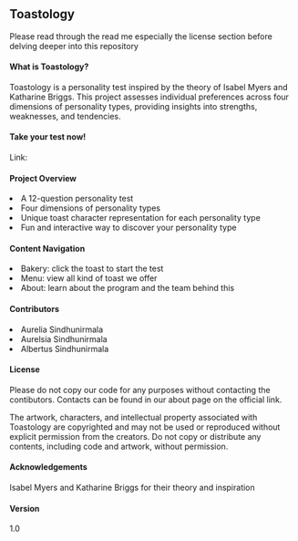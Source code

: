 # <h2> Toastology </h2>
<p> Please read through the read me especially the license section before delving deeper into this repository </p>

<h4> What is Toastology? </h4>
  <p> Toastology is a personality test inspired by the theory of Isabel Myers and Katharine Briggs. This project assesses individual preferences across four dimensions of personality types, providing insights into strengths, weaknesses, and tendencies. <p>

<h4> Take your test now! </h4>
  <p> Link: </p>

<h4> Project Overview </h4>
  <li> A 12-question personality test </li>
  <li> Four dimensions of personality types </li>
  <li> Unique toast character representation for each personality type </li>
  <li> Fun and interactive way to discover your personality type </li>

<h4> Content Navigation </h4>
  <li> Bakery: click the toast to start the test </li>
  <li> Menu: view all kind of toast we offer </li>
  <li> About: learn about the program and the team behind this </li>

<h4> Contributors </h4>
  <li> Aurelia Sindhunirmala </li>
  <li> Aurelsia Sindhunirmala </li>
  <li> Albertus Sindhunirmala </li>

<h4> License </h4>
  <p> Please do not copy our code for any purposes without contacting the contibutors. Contacts can be found in our about page on the official link. <p>
  <p> The artwork, characters, and intellectual property associated with Toastology are copyrighted and may not be used or reproduced without explicit permission from the creators. Do not copy or distribute any contents, including code and artwork, without permission. </p>

<h4> Acknowledgements </h4>
  <p> Isabel Myers and Katharine Briggs for their theory and inspiration </p>

<h4> Version </h4>
  <p> 1.0 </p>
